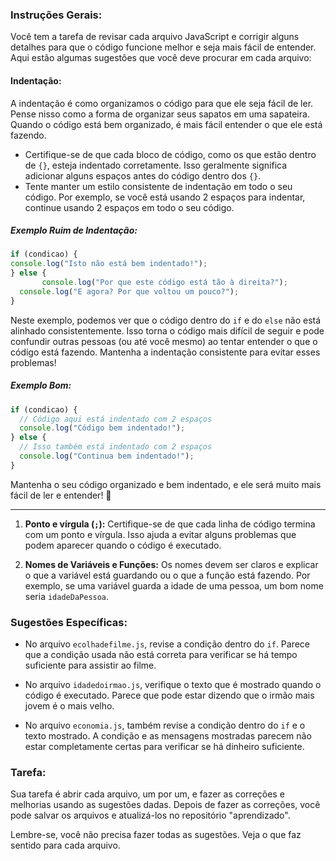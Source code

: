 ### Instruções Gerais:
Você tem a tarefa de revisar cada arquivo JavaScript e corrigir alguns detalhes para que o código funcione melhor e seja mais fácil de entender. Aqui estão algumas sugestões que você deve procurar em cada arquivo:

#### **Indentação:**
   A indentação é como organizamos o código para que ele seja fácil de ler. Pense nisso como a forma de organizar seus sapatos em uma sapateira. Quando o código está bem organizado, é mais fácil entender o que ele está fazendo.

   - Certifique-se de que cada bloco de código, como os que estão dentro de `{}`, esteja indentado corretamente. Isso geralmente significa adicionar alguns espaços antes do código dentro dos `{}`.
   - Tente manter um estilo consistente de indentação em todo o seu código. Por exemplo, se você está usando 2 espaços para indentar, continue usando 2 espaços em todo o seu código.

##### Exemplo Ruim de Indentação:
```javascript
if (condicao) {
console.log("Isto não está bem indentado!");
} else {
       console.log("Por que este código está tão à direita?");
  console.log("E agora? Por que voltou um pouco?");
}
```

Neste exemplo, podemos ver que o código dentro do `if` e do `else` não está alinhado consistentemente. Isso torna o código mais difícil de seguir e pode confundir outras pessoas (ou até você mesmo) ao tentar entender o que o código está fazendo. Mantenha a indentação consistente para evitar esses problemas!

##### Exemplo Bom:
```javascript
if (condicao) {
  // Código aqui está indentado com 2 espaços
  console.log("Código bem indentado!");
} else {
  // Isso também está indentado com 2 espaços
  console.log("Continua bem indentado!");
}
```

Mantenha o seu código organizado e bem indentado, e ele será muito mais fácil de ler e entender! 🌟

---------

1. **Ponto e vírgula (`;`):** Certifique-se de que cada linha de código termina com um ponto e vírgula. Isso ajuda a evitar alguns problemas que podem aparecer quando o código é executado.

2. **Nomes de Variáveis e Funções:** Os nomes devem ser claros e explicar o que a variável está guardando ou o que a função está fazendo. Por exemplo, se uma variável guarda a idade de uma pessoa, um bom nome seria `idadeDaPessoa`.

### Sugestões Específicas:
- No arquivo `ecolhadefilme.js`, revise a condição dentro do `if`. Parece que a condição usada não está correta para verificar se há tempo suficiente para assistir ao filme.

- No arquivo `idadedoirmao.js`, verifique o texto que é mostrado quando o código é executado. Parece que pode estar dizendo que o irmão mais jovem é o mais velho.

- No arquivo `economia.js`, também revise a condição dentro do `if` e o texto mostrado. A condição e as mensagens mostradas parecem não estar completamente certas para verificar se há dinheiro suficiente.

### Tarefa:
Sua tarefa é abrir cada arquivo, um por um, e fazer as correções e melhorias usando as sugestões dadas. Depois de fazer as correções, você pode salvar os arquivos e atualizá-los no repositório "aprendizado".

Lembre-se, você não precisa fazer todas as sugestões. Veja o que faz sentido para cada arquivo.
